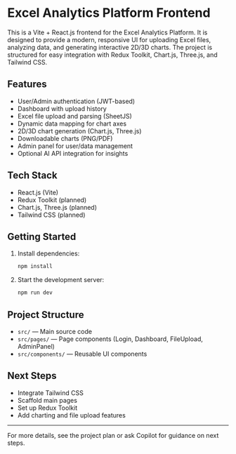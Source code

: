 # Excel Analytics Platform Frontend

This is a Vite + React.js frontend for the Excel Analytics Platform. It is designed to provide a modern, responsive UI for uploading Excel files, analyzing data, and generating interactive 2D/3D charts. The project is structured for easy integration with Redux Toolkit, Chart.js, Three.js, and Tailwind CSS.

## Features
- User/Admin authentication (JWT-based)
- Dashboard with upload history
- Excel file upload and parsing (SheetJS)
- Dynamic data mapping for chart axes
- 2D/3D chart generation (Chart.js, Three.js)
- Downloadable charts (PNG/PDF)
- Admin panel for user/data management
- Optional AI API integration for insights

## Tech Stack
- React.js (Vite)
- Redux Toolkit (planned)
- Chart.js, Three.js (planned)
- Tailwind CSS (planned)

## Getting Started
1. Install dependencies:
   ```sh
   npm install
   ```
2. Start the development server:
   ```sh
   npm run dev
   ```

## Project Structure
- `src/` — Main source code
- `src/pages/` — Page components (Login, Dashboard, FileUpload, AdminPanel)
- `src/components/` — Reusable UI components

## Next Steps
- Integrate Tailwind CSS
- Scaffold main pages
- Set up Redux Toolkit
- Add charting and file upload features

---

For more details, see the project plan or ask Copilot for guidance on next steps.
